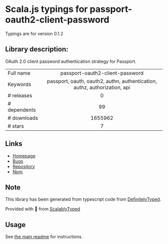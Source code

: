 
# Scala.js typings for passport-oauth2-client-password

Typings are for version 0.1.2

## Library description:
OAuth 2.0 client password authentication strategy for Passport.

|                    |                 |
| ------------------ | :-------------: |
| Full name          | passport-oauth2-client-password |
| Keywords           | passport, oauth, oauth2, authn, authentication, authz, authorization, api |
| # releases         | 0 |
| # dependents       | 99 |
| # downloads        | 1655962 |
| # stars            | 7 |

## Links
- [Homepage](https://github.com/jaredhanson/passport-oauth2-client-password)
- [Bugs](http://github.com/jaredhanson/passport-oauth2-client-password/issues)
- [Repository](https://github.com/jaredhanson/passport-oauth2-client-password)
- [Npm](https://www.npmjs.com/package/passport-oauth2-client-password)
    


## Note
This library has been generated from typescript code from [DefinitelyTyped](https://definitelytyped.org).

Provided with :purple_heart: from [ScalablyTyped](https://github.com/oyvindberg/ScalablyTyped)

## Usage
See [the main readme](../../readme.md) for instructions.


